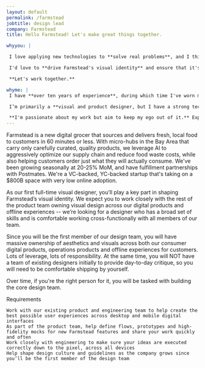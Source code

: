 ```yaml
---
layout: default
permalink: /farmstead
jobtitle: design lead
company: Farmstead
title: Hello Farmstead! Let's make great things together.

whyyou: |

 I love applying new technologies to **solve real problems**, and I think Farmstead is working to solve an interesting problem in a traditionally underlooked space. 

 I'd love to **drive Farmstead's visual identity** and ensure that it's usable, consistent, and pleasant across all of its experiences. I have a wide range of skills and relish working on a variety of challenges, so this sounds like it'd be a great fit.

 **Let's work together.**

whyme: |
 I have **over ten years of experience**, during which time I've worn many different hats, spanning from research and product management, to visual design and branding, to prototyping and interaction design. My experience working remotely means I have great written communication skills, and my experience leading projects means I'm self-driven and good at defining the goals and measurements for success of a project. 

 I’m primarily a **visual and product designer, but I have a strong technical background** and a wide-ranging general knowledge that allows me to approach my work in a holistic way. I am comfortable working with **CSS, HTML, JavaScript , and React**, so I know how to work with engineering teams in order to ensure the best possible output. I've done quite a lot of customer interviews and comfortable planning and leading research studies—as well as pulling out actionable recommendations from all that qualitative data! I embrace a data-informed approach to my work but balance this with intuition in the pursuit of the best solution.

 **I'm passionate about my work but aim to keep my ego out of it.** Exploring and then iterating is a key part of my process, and I'm comfortable throwing something away when it isn't working. My career has been marked by a continued process of experimentation and innovation, bringing new ideas to every project I join.
---
```


Farmstead is a new digital grocer that sources and delivers fresh, local food to customers in 60 minutes or less. With micro-hubs in the Bay Area that carry only carefully curated, quality products, we leverage AI to aggressively optimize our supply chain and reduce food waste costs, while also helping customers order just what they will actually consume. We've been growing seasonally at 20-25% MoM, and have fulfillment partnerships with Postmates. We're a VC-backed, YC-backed startup that's taking on a $800B space with very low online adoption.

As our first full-time visual designer, you’ll play a key part in shaping Farmstead’s visual identity. We expect you to work closely with the rest of the product team owning visual design across our digital products and offline experiences -- we’re looking for a designer who has a broad set of skills and is comfortable working cross-functionally with all members of our team.

Since you will be the first member of our design team, you will have massive ownership of aesthetics and visuals across both our consumer digital products, operations products and offline experiences for customers. Lots of leverage, lots of responsibility. At the same time, you will NOT have a team of existing designers initially to provide day-to-day critique, so you will need to be comfortable shipping by yourself.

Over time, if you're the right person for it, you will be tasked with building the core design team.

Requirements

    Work with our existing product and engineering team to help create the best possible user experiences across desktop and mobile digital interfaces
    As part of the product team, help define flows, prototypes and high-fidelity mocks for new Farmstead features and share your work quickly and often
    Work closely with engineering to make sure your ideas are executed correctly down to the pixel, across all devices
    Help shape design culture and guidelines as the company grows since you’ll be the first member of the design team

